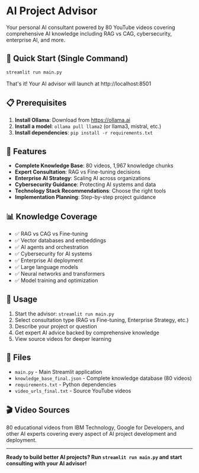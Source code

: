 # AI Project Advisor

Your personal AI consultant powered by 80 YouTube videos covering comprehensive AI knowledge including RAG vs CAG, cybersecurity, enterprise AI, and more.

## 🚀 Quick Start (Single Command)

```bash
streamlit run main.py
```

That's it! Your AI advisor will launch at http://localhost:8501

## 📋 Prerequisites

1. **Install Ollama**: Download from https://ollama.ai
2. **Install a model**: `ollama pull llama2` (or llama3, mistral, etc.)
3. **Install dependencies**: `pip install -r requirements.txt`

## 🎯 Features

- **Complete Knowledge Base**: 80 videos, 1,967 knowledge chunks
- **Expert Consultation**: RAG vs Fine-tuning decisions
- **Enterprise AI Strategy**: Scaling AI across organizations  
- **Cybersecurity Guidance**: Protecting AI systems and data
- **Technology Stack Recommendations**: Choose the right tools
- **Implementation Planning**: Step-by-step project guidance

## 📊 Knowledge Coverage

- ✅ RAG vs CAG vs Fine-tuning
- ✅ Vector databases and embeddings
- ✅ AI agents and orchestration
- ✅ Cybersecurity for AI systems
- ✅ Enterprise AI deployment
- ✅ Large language models
- ✅ Neural networks and transformers
- ✅ Model training and optimization

## 🔧 Usage

1. Start the advisor: `streamlit run main.py`
2. Select consultation type (RAG vs Fine-tuning, Enterprise Strategy, etc.)
3. Describe your project or question
4. Get expert AI advice backed by comprehensive knowledge
5. View source videos for deeper learning

## 📁 Files

- `main.py` - Main Streamlit application
- `knowledge_base_final.json` - Complete knowledge database (80 videos)
- `requirements.txt` - Python dependencies
- `video_urls_final.txt` - Source YouTube videos

## 🎬 Video Sources

80 educational videos from IBM Technology, Google for Developers, and other AI experts covering every aspect of AI project development and deployment.

---

**Ready to build better AI projects? Run `streamlit run main.py` and start consulting with your AI advisor!**